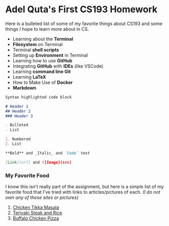 # Adel Quta's First CS193 Homework

Here is a bulleted list of some of my favorite things about CS193 and some things I hope to learn more about in CS.

- Learning about the **Terminal**
- **Filesystem** on Terminal
- Terminal **shell scripts**
- Setting up **Environment** in Terminal
- Learning how to use **GitHub**
- Integrating **GitHub** with **IDEs** (like VSCode)
- Learning **command line Git**
- Learning **LaTeX**
- How to Make Use of **Docker**
- **Markdown**

```markdown
Syntax highlighted code block

# Header 1
## Header 2
### Header 3

- Bulleted
- List

1. Numbered
2. List

**Bold** and _Italic_ and `Code` text

[Link](url) and ![Image](src)
```

### My Favorite Food

I know this isn't really part of the assignment, but here is a simple list of my favorite food that I've tried with links to articles/pictures of each.
_(I do not own any of these sites or pictures)_

1. [Chicken Tikka Masala](https://cafedelites.com/chicken-tikka-masala/)
2. [Teriyaki Steak and Rice](https://www.marionskitchen.com/teriyaki-steak-rice-bowl/)
3. [Buffalo Chicken Pizza](https://www.ownyoureating.com/blog/low-calorie-buffalo-chicken-pizza-recipe/)
